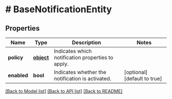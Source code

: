 # # BaseNotificationEntity

## Properties

Name | Type | Description | Notes
------------ | ------------- | ------------- | -------------
**policy** | [**object**](.md) | Indicates which notification properties to apply. | 
**enabled** | **bool** | Indicates whether the notification is activated. | [optional] [default to true]

[[Back to Model list]](../../README.md#documentation-for-models) [[Back to API list]](../../README.md#documentation-for-api-endpoints) [[Back to README]](../../README.md)


